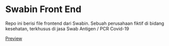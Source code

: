 # Swabin Front End

Repo ini berisi file frontend dari Swabin. Sebuah perusahaan fiktif di bidang kesehatan, terkhusus di jasa Swab Antigen / PCR Covid-19

<a href="https://akbarrahmatm.github.io/swabin-front-end/" target="_blank">Preview</a>
